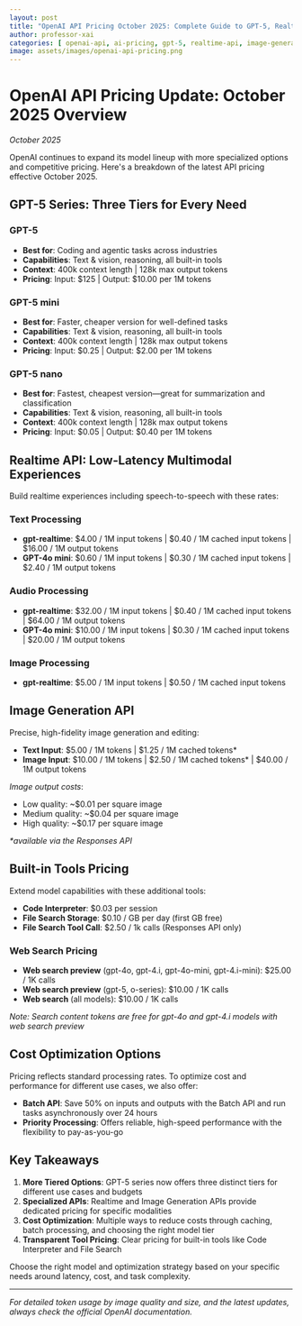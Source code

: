 ```yaml
---
layout: post
title: "OpenAI API Pricing October 2025: Complete Guide to GPT-5, Realtime & Image Generation Costs"
author: professor-xai
categories: [ openai-api, ai-pricing, gpt-5, realtime-api, image-generation, ai-costs, api-optimization ]
image: assets/images/openai-api-pricing.png
---
```


# OpenAI API Pricing Update: October 2025 Overview

*October 2025*

OpenAI continues to expand its model lineup with more specialized options and competitive pricing. Here's a breakdown of the latest API pricing effective October 2025.

## GPT-5 Series: Three Tiers for Every Need

### GPT-5
- **Best for**: Coding and agentic tasks across industries
- **Capabilities**: Text & vision, reasoning, all built-in tools
- **Context**: 400k context length | 128k max output tokens
- **Pricing**: Input: $125 | Output: $10.00 per 1M tokens

### GPT-5 mini
- **Best for**: Faster, cheaper version for well-defined tasks
- **Capabilities**: Text & vision, reasoning, all built-in tools
- **Context**: 400k context length | 128k max output tokens
- **Pricing**: Input: $0.25 | Output: $2.00 per 1M tokens

### GPT-5 nano
- **Best for**: Fastest, cheapest version—great for summarization and classification
- **Capabilities**: Text & vision, reasoning, all built-in tools
- **Context**: 400k context length | 128k max output tokens
- **Pricing**: Input: $0.05 | Output: $0.40 per 1M tokens

## Realtime API: Low-Latency Multimodal Experiences

Build realtime experiences including speech-to-speech with these rates:

### Text Processing
- **gpt-realtime**: $4.00 / 1M input tokens | $0.40 / 1M cached input tokens | $16.00 / 1M output tokens
- **GPT-4o mini**: $0.60 / 1M input tokens | $0.30 / 1M cached input tokens | $2.40 / 1M output tokens

### Audio Processing
- **gpt-realtime**: $32.00 / 1M input tokens | $0.40 / 1M cached input tokens | $64.00 / 1M output tokens
- **GPT-4o mini**: $10.00 / 1M input tokens | $0.30 / 1M cached input tokens | $20.00 / 1M output tokens

### Image Processing
- **gpt-realtime**: $5.00 / 1M input tokens | $0.50 / 1M cached input tokens

## Image Generation API

Precise, high-fidelity image generation and editing:

- **Text Input**: $5.00 / 1M tokens | $1.25 / 1M cached tokens*
- **Image Input**: $10.00 / 1M tokens | $2.50 / 1M cached tokens* | $40.00 / 1M output tokens

*Image output costs*:
- Low quality: ~$0.01 per square image
- Medium quality: ~$0.04 per square image  
- High quality: ~$0.17 per square image

*\*available via the Responses API*

## Built-in Tools Pricing

Extend model capabilities with these additional tools:

- **Code Interpreter**: $0.03 per session
- **File Search Storage**: $0.10 / GB per day (first GB free)
- **File Search Tool Call**: $2.50 / 1k calls (Responses API only)

### Web Search Pricing
- **Web search preview** (gpt-4o, gpt-4.i, gpt-4o-mini, gpt-4.i-mini): $25.00 / 1K calls
- **Web search preview** (gpt-5, o-series): $10.00 / 1K calls
- **Web search** (all models): $10.00 / 1K calls

*Note: Search content tokens are free for gpt-4o and gpt-4.i models with web search preview*

## Cost Optimization Options

Pricing reflects standard processing rates. To optimize cost and performance for different use cases, we also offer:

- **Batch API**: Save 50% on inputs and outputs with the Batch API and run tasks asynchronously over 24 hours
- **Priority Processing**: Offers reliable, high-speed performance with the flexibility to pay-as-you-go

## Key Takeaways

1. **More Tiered Options**: GPT-5 series now offers three distinct tiers for different use cases and budgets
2. **Specialized APIs**: Realtime and Image Generation APIs provide dedicated pricing for specific modalities
3. **Cost Optimization**: Multiple ways to reduce costs through caching, batch processing, and choosing the right model tier
4. **Transparent Tool Pricing**: Clear pricing for built-in tools like Code Interpreter and File Search

Choose the right model and optimization strategy based on your specific needs around latency, cost, and task complexity.

---
*For detailed token usage by image quality and size, and the latest updates, always check the official OpenAI documentation.*

